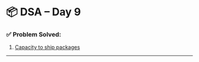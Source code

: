 # 📦 DSA – Day 9

### ✅ Problem Solved:
1. [Capacity to ship packages](https://leetcode.com/problems/capacity-to-ship-packages-within-d-days/description/)


---

